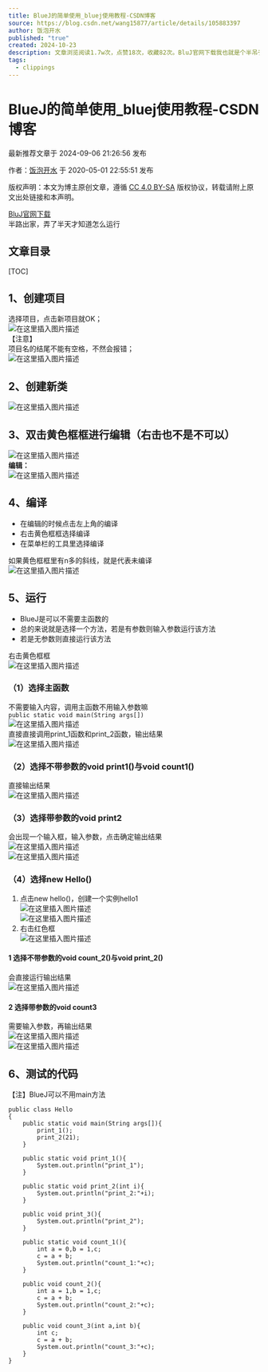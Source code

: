 ```yaml
---
title: BlueJ的简单使用_bluej使用教程-CSDN博客
source: https://blog.csdn.net/wang15877/article/details/105883397
author: 饭泡开水
published: "true"
created: 2024-10-23
description: 文章浏览阅读1.7w次，点赞18次，收藏82次。BluJ官网下载我也就是个半吊子，弄了半天才成功-_-||1、创建项目（铁定废话一句）选择项目，点击新项目就OK；【注意】项目名的结尾不能有空格，不然会报错；2、创建新类（害，又是废话）3、双击黄色框框进行编辑（右击也不是不可以）编辑：4、编译如果黄色框框里有n多的斜线，就是代表为编译..._bluej使用教程
tags:
  - clippings
---
```

# BlueJ的简单使用_bluej使用教程-CSDN博客

最新推荐文章于 2024-09-06 21:26:56 发布

作者：[饭泡开水](https://blog.csdn.net/wang15877 "饭泡开水")  于 2020-05-01 22:55:51 发布

版权声明：本文为博主原创文章，遵循 [CC 4.0 BY-SA](http://creativecommons.org/licenses/by-sa/4.0/) 版权协议，转载请附上原文出处链接和本声明。

[BluJ官网下载](https://www.bluej.org/)  
半路出家，弄了半天才知道怎么运行  

## 文章目录

[TOC]

## 1、创建项目

选择项目，点击新项目就OK；  
![在这里插入图片描述](https://i-blog.csdnimg.cn/blog_migrate/da9ae743b4db3cafd61291525db1da65.png)  
【注意】  
项目名的结尾不能有空格，不然会报错；  
![在这里插入图片描述](https://i-blog.csdnimg.cn/blog_migrate/b8dd83658411a062e823508b92c8af6b.png)

## 2、创建新类

![在这里插入图片描述](https://i-blog.csdnimg.cn/blog_migrate/30395d58749891c8c76b8aefc7b32e88.png)

## 3、双击黄色框框进行编辑（右击也不是不可以）

![在这里插入图片描述](https://i-blog.csdnimg.cn/blog_migrate/a9ba7bca84b803c9e66e8c345d1b00c4.png)  
**编辑：**  
![在这里插入图片描述](https://i-blog.csdnimg.cn/blog_migrate/06dfa1f998dcc3fcc0429f1603e90c8c.png)

## 4、编译

- 在编辑的时候点击左上角的编译
- 右击黄色框框选择编译
- 在菜单栏的工具里选择编译

如果黄色框框里有n多的斜线，就是代表未编译  
![在这里插入图片描述](https://i-blog.csdnimg.cn/blog_migrate/89cfb2df5632a59c27d47a538c522422.png)

## 5、运行

- BlueJ是可以不需要主函数的
- 总的来说就是选择一个方法，若是有参数则输入参数运行该方法
- 若是无参数则直接运行该方法

右击黄色框框  
![在这里插入图片描述](https://i-blog.csdnimg.cn/blog_migrate/48bbbae8c2e3585ee90c0f7993c5f2e9.png)

### （1）选择主函数

不需要输入内容，调用主函数不用输入参数嘛  
`public static void main(String args[])`  
![在这里插入图片描述](https://i-blog.csdnimg.cn/blog_migrate/498644311edae14a6251fcae31b6de52.png)  
直接直接调用print\_1函数和print\_2函数，输出结果  
![在这里插入图片描述](https://i-blog.csdnimg.cn/blog_migrate/528a9d2cf17fbb20a85e4eb5ea66ff02.png)

### （2）选择不带参数的void print1()与void count1()

直接输出结果  
![在这里插入图片描述](https://i-blog.csdnimg.cn/blog_migrate/43f16b8a902a9274e0b82e2400352568.png)

### （3）选择带参数的void print2

会出现一个输入框，输入参数，点击确定输出结果  
![在这里插入图片描述](https://i-blog.csdnimg.cn/blog_migrate/4546d218d877681c35c4d0dd688430d9.png)  
![在这里插入图片描述](https://i-blog.csdnimg.cn/blog_migrate/91a87cdf8e5da0d1fe33814cdf00a24f.png)

### （4）选择new Hello()

1. 点击new hello()，创建一个实例hello1  
![在这里插入图片描述](https://i-blog.csdnimg.cn/blog_migrate/6e4e109b4409150f0c879fcae7d55076.png)  
![在这里插入图片描述](https://i-blog.csdnimg.cn/blog_migrate/026c5d6ddb365691b9ec55501f4680ea.png)
2. 右击红色框  
![在这里插入图片描述](https://i-blog.csdnimg.cn/blog_migrate/a55c1685b21a86892298f96b9f08b21e.png)

#### 1 选择不带参数的void count\_2()与void print\_2()

会直接运行输出结果  
![在这里插入图片描述](https://i-blog.csdnimg.cn/blog_migrate/16c9a38973b6576c33d190668224d810.png)

#### 2 选择带参数的void count3

需要输入参数，再输出结果  
![在这里插入图片描述](https://i-blog.csdnimg.cn/blog_migrate/2bbc6d8f0cca53641a32ded73fdca54d.png)  
![在这里插入图片描述](https://i-blog.csdnimg.cn/blog_migrate/415a0e2e1d5234f03428d5470f6546f5.png)

## 6、测试的代码

【注】BlueJ可以不用main方法

```
public class Hello
{
    public static void main(String args[]){
        print_1();
        print_2(21);
    }

    public static void print_1(){
        System.out.println("print_1");
    }
    
    public static void print_2(int i){
        System.out.println("print_2:"+i);
    }
    
    public void print_3(){
        System.out.println("print_2");
    }
    
    public static void count_1(){
        int a = 0,b = 1,c;
        c = a + b;
        System.out.println("count_1:"+c);
    }
    
    public void count_2(){
        int a = 1,b = 1,c;
        c = a + b;
        System.out.println("count_2:"+c);
    }
    
    public void count_3(int a,int b){
        int c;
        c = a + b;
        System.out.println("count_3:"+c);
    }
}
```